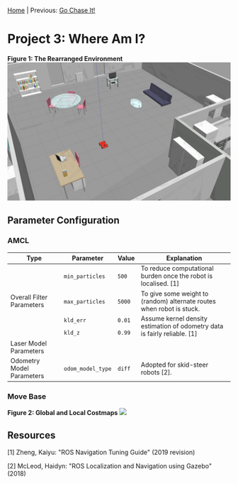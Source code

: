 [Home](../../README.md) | Previous: [Go Chase It!](../p2/p2-go-chase-it.md)

# Project 3: Where Am I?

__Figure 1: The Rearranged Environment__
!['Where Am I?' Animated GIF](./img/img2.png)

## Parameter Configuration

### AMCL

<table>
    <thead>
        <tr>
            <th>Type</th>
            <th>Parameter</th>
            <th>Value</th>
            <th>Explanation</th>
        </tr>
    </thead>
    <tbody>
        <tr>
            <td rowspan=4>Overall Filter Parameters</td>
            <td><code>min_particles</code></td>
            <td><code>500</code></td>
            <td>To reduce computational burden once the robot is localised. [1]</td>
        </tr>
        <tr>
            <td><code>max_particles</code></td>
            <td><code>5000</code></td>
            <td>To give some weight to (random) alternate routes when robot is stuck.</td>
        </tr>
        <tr>
            <td><code>kld_err</code></td>
            <td><code>0.01</code></td>
            <td rowspan=2 style="text-align:left;vertical-align:top">
                Assume kernel density estimation of odometry data is fairly reliable. [1]
            </td>
        </tr>
            <td><code>kld_z</code></td>
            <td><code>0.99</code></td>
        </tr>
        <tr>
            <td rowspan=1>Laser Model Parameters</td>
        </tr>
        <tr>
            <td rowspan=1>Odometry Model Parameters</td>
            <td><code>odom_model_type</code></td>
            <td><code>diff</code></td>
            <td>Adopted for skid-steer robots [2].</td>
        </tr>
    </tbody>
</table>

### Move Base

__Figure 2: Global and Local Costmaps__
![](./img/mov6.gif)

## Resources

[1] Zheng, Kaiyu: "ROS Navigation Tuning Guide" (2019 revision)

[2] McLeod, Haidyn: "ROS Localization and Navigation using Gazebo" (2018)
